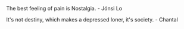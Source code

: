 The best feeling of pain is Nostalgia.
                                    - Jónsi Lo

It's not destiny, which makes a depressed loner, it's society.
                                                              - Chantal

